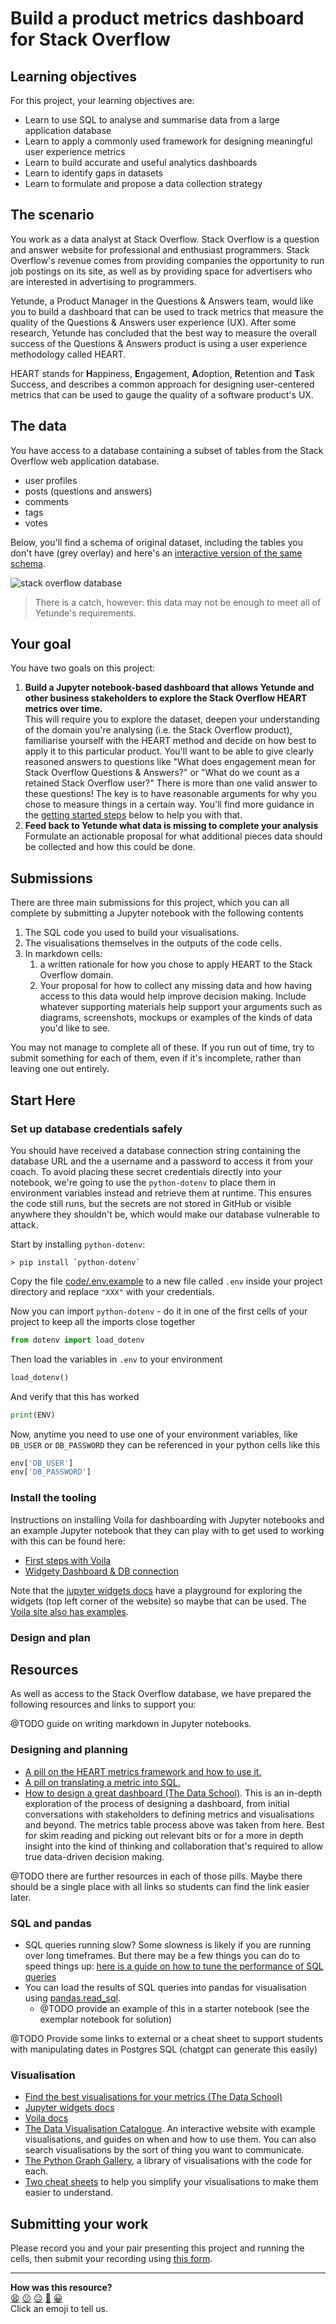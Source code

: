 # Build a product metrics dashboard for Stack Overflow

## Learning objectives

For this project, your learning objectives are:

- Learn to use SQL to analyse and summarise data from a large application database
- Learn to apply a commonly used framework for designing meaningful user experience metrics
- Learn to build accurate and useful analytics dashboards
- Learn to identify gaps in datasets
- Learn to formulate and propose a data collection strategy

<!-- OMITTED -->

## The scenario

You work as a data analyst at Stack Overflow.
Stack Overflow is a question and answer website for professional and enthusiast programmers.
Stack Overflow's revenue comes from providing companies the opportunity to run job postings on its site, as well as by providing space for advertisers who are interested in advertising to programmers.

Yetunde, a Product Manager in the Questions & Answers team, would like you to build a dashboard that can be used to track metrics that measure the quality of the Questions & Answers user experience (UX).
After some research, Yetunde has concluded that the best way to measure the overall success of the Questions & Answers product is using a user experience methodology called HEART.

HEART stands for **H**appiness, **E**ngagement, **A**doption, **R**etention and **T**ask Success, and describes a common approach for designing user-centered metrics that can be used to gauge the quality of a software product's UX.

## The data

You have access to a database containing a subset of tables from the Stack Overflow web application database.

- user profiles
- posts (questions and answers)
- comments
- tags
- votes

Below, you'll find a schema of original dataset, including the tables you don't have (grey overlay) and here's an [interactive version of the same schema](https://sedeschema.github.io/).

![stack overflow database](../images/so_db.png)

> There is a catch, however: this data may not be enough to meet all of Yetunde's requirements.

## Your goal

You have two goals on this project:

1. **Build a Jupyter notebook-based dashboard that allows Yetunde and other business stakeholders to explore the Stack Overflow HEART metrics over time.**  
   This will require you to explore the dataset, deepen your understanding of the domain you're analysing (i.e. the Stack Overflow product), familiarise yourself with the HEART method and decide on how best to apply it to this particular product. 
   You'll want to be able to give clearly reasoned answers to questions like "What does engagement mean for Stack Overflow Questions & Answers?" or "What do we count as a retained Stack Overflow user?" 
   There is more than one valid answer to these questions!
   The key is to have reasonable arguments for why you chose to measure things in a certain way.
   You'll find more guidance in the [getting started steps](#start-here) below to help you with that. 
2. **Feed back to Yetunde what data is missing to complete your analysis**   
   Formulate an actionable proposal for what additional pieces data should be collected and how this could be done. 


## Submissions

There are three main submissions for this project, which you can all complete by submitting a Jupyter notebook with the following contents

1. The SQL code you used to build your visualisations.
2. The visualisations themselves in the outputs of the code cells.
3. In markdown cells:
   1. a written rationale for how you chose to apply HEART to the Stack Overflow domain. 
   2. Your proposal for how to collect any missing data and how having access to this data would help improve decision making. Include whatever supporting materials help support your arguments such as diagrams, screenshots, mockups or examples of the kinds of data you'd like to see.

You may not manage to complete all of these.
If you run out of time, try to submit something for each of them, even if it's incomplete, rather than leaving one out entirely.

<!-- OMITTED -->

## Start Here

### Set up database credentials safely

You should have received a database connection string containing the database URL and the a username and a password to access it from your coach. 
To avoid placing these secret credentials directly into your notebook, we're going to use the `python-dotenv` to place them in environment variables instead and retrieve them at runtime.
This ensures the code still runs, but the secrets are not stored in GitHub or visible anywhere they shouldn't be, which would make our database vulnerable to attack. 

Start by installing `python-dotenv`:

```
> pip install `python-dotenv`
```

Copy the file [code/.env.example](./code/.env.example) to a new file called `.env` inside your project directory and replace `"XXX"` with your credentials.

Now you can import `python-dotenv` - do it in one of the first cells of your project to keep all the imports close together

```python
from dotenv import load_dotenv
```

Then load the variables in `.env` to your environment

```python
load_dotenv()
```

And verify that this has worked

```python
print(ENV)
```

Now, anytime you need to use one of your environment variables, like `DB_USER` or `DB_PASSWORD` they can be referenced in your python cells like this

```python
env['DB_USER']
env['DB_PASSWORD']
```

### Install the tooling

Instructions on installing Voila for dashboarding with Jupyter notebooks and an example Jupyter notebook that they can play with to get used to working with this can be found here:
   - [First steps with Voila](./first_steps.ipynb)
   - [Widgety Dashboard & DB connection](./widgety_dashboard.ipynb)

Note that the [jupyter widgets docs](https://ipywidgets.readthedocs.io/en/stable/index.html) have a playground for exploring the widgets (top left corner of the website) so maybe that can be used.
The [Voila site also has examples](https://voila.readthedocs.io/en/stable/index.html).


### Design and plan

<!-- OMITTED -->

<!-- OMITTED -->

## Resources

As well as access to the Stack Overflow database, we have prepared the following resources and links to support you:

@TODO guide on writing markdown in Jupyter notebooks.

### Designing and planning

- [A pill on the HEART metrics framework and how to use it.](../pills/heart.md)
- [A pill on translating a metric into SQL.](../pills/translating_a_metric_to_sql.md)
- [How to design a great dashboard (The Data School)](https://dataschool.com/how-to-design-a-dashboard/). This is an in-depth exploration of the process of designing a dashboard, from initial conversations with stakeholders to defining metrics and visualisations and beyond. The metrics table process above was taken from here. Best for skim reading and picking out relevant bits or for a more in depth insight into the kind of thinking and collaboration that's required to allow true data-driven decision making.

@TODO there are further resources in each of those pills. Maybe there should be a single place with all links so students can find the link easier later.

### SQL and pandas

- SQL queries running slow? Some slowness is likely if you are running over long timeframes. But there may be a few things you can do to speed things up: [here is a guide on how to tune the performance of SQL queries](ttps://mode.com/sql-tutorial/sql-performance-tuning/)
- You can load the results of SQL queries into pandas for visualisation using [pandas.read_sql](https://pandas.pydata.org/docs/reference/api/pandas.read_sql.html).
   - @TODO provide an example of this in a starter notebook (see the exemplar notebook for solution)
  
@TODO Provide some links to external or a cheat sheet to support students with manipulating dates in Postgres SQL (chatgpt can generate this easily)

### Visualisation 

- [Find the best visualisations for your metrics (The Data School)](https://dataschool.com/how-to-design-a-dashboard/find-the-best-visualizations-for-your-metrics/)
- [Jupyter widgets docs](https://ipywidgets.readthedocs.io/en/stable/index.html)
- [Voila docs](https://voila.readthedocs.io/en/stable/index.html)
- [The Data Visualisation Catalogue](https://datavizcatalogue.com/). An interactive website with example visualisations, and guides on when and how to use them. You can also search visualisations by the sort of thing you want to communicate.
- [The Python Graph Gallery](https://www.python-graph-gallery.com/), a library of visualisations with the code for each.
- [Two cheat sheets](https://www.kdnuggets.com/2018/08/data-visualization-cheatsheet.html) to help you simplify your visualisations to make them easier to understand.


## Submitting your work

Please record you and your pair presenting this project and running the cells, then submit your recording using [this form](https://airtable.com/shrNFgNkPWr3d63Db?prefill_Item=sql_data_03).

<!-- BEGIN GENERATED SECTION DO NOT EDIT -->

---

**How was this resource?**  
[😫](https://airtable.com/shrUJ3t7KLMqVRFKR?prefill_Repository=makersacademy%2Fsql-for-data-processing-and-analysis&prefill_File=projects%2Fbuild_product_metrics_dashboard_for_stackoverflow.md&prefill_Sentiment=😫) [😕](https://airtable.com/shrUJ3t7KLMqVRFKR?prefill_Repository=makersacademy%2Fsql-for-data-processing-and-analysis&prefill_File=projects%2Fbuild_product_metrics_dashboard_for_stackoverflow.md&prefill_Sentiment=😕) [😐](https://airtable.com/shrUJ3t7KLMqVRFKR?prefill_Repository=makersacademy%2Fsql-for-data-processing-and-analysis&prefill_File=projects%2Fbuild_product_metrics_dashboard_for_stackoverflow.md&prefill_Sentiment=😐) [🙂](https://airtable.com/shrUJ3t7KLMqVRFKR?prefill_Repository=makersacademy%2Fsql-for-data-processing-and-analysis&prefill_File=projects%2Fbuild_product_metrics_dashboard_for_stackoverflow.md&prefill_Sentiment=🙂) [😀](https://airtable.com/shrUJ3t7KLMqVRFKR?prefill_Repository=makersacademy%2Fsql-for-data-processing-and-analysis&prefill_File=projects%2Fbuild_product_metrics_dashboard_for_stackoverflow.md&prefill_Sentiment=😀)  
Click an emoji to tell us.

<!-- END GENERATED SECTION DO NOT EDIT -->
